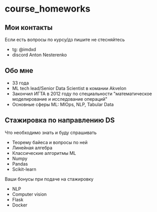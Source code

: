 # course_homeworks

## Мои контакты

Если есть вопросы по курсу/дз пишите не стесняйтесь

- tg: @imdxd
- discord Anton Nesterenko

## Обо мне

- 33 года
- ML tech lead/Senior Data Scientist в комании Akvelon
- Закончил ИГТА в 2012 году по специальности "математическое моделирование и исследование операций"
- Основные сферы ML: MlOps, NLP, Tabular Data

## Стажировка по направлению DS

Что необходимо знать и буду спрашивать

- Теорему байеса и вопросы по ней
- Линейная алгебра
- Классические алгоритмы ML
- Numpy
- Pandas
- Scikit-learn

Ваши бонусы при подаче на стажировку

- NLP
- Computer vision
- Flask
- Docker
